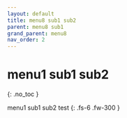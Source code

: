 ```yaml
---
layout: default
title: menu8 sub1 sub2
parent: menu8 sub1
grand_parent: menu8
nav_order: 2
---
```


# menu1 sub1 sub2
{: .no_toc }

menu1 sub1 sub2 test
{: .fs-6 .fw-300 }
